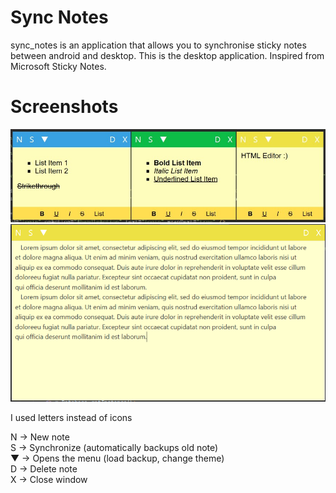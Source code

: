 # Sync Notes
sync_notes is an application that allows you to synchronise sticky notes between android and desktop. This is the desktop application.
Inspired from Microsoft Sticky Notes.

# Screenshots
<img src="https://github.com/aeren108/sync_notes/blob/master/screenshots/sync-notes-05.png" alt="Three Colored Theme"/>
<img src="https://github.com/aeren108/sync_notes/blob/master/screenshots/sync-notes-03.png" alt="Expanded View"/>

I used letters instead of icons <br>

N  -> New note<br>
S  -> Synchronize (automatically backups old note)<br>
▼  -> Opens the menu (load backup, change theme)<br>
D  -> Delete note<br>
X  -> Close window<br>

